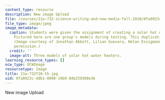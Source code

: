 ```yaml
---
content_type: resource
description: New image Upload
file: /courses/21w-732-science-writing-and-new-media-fall-2010/0fa0923cd8b1009019b984b259308e36_21w-732f10-th.jpg
file_type: image/jpeg
image_metadata:
  caption: Students were given the assignment of creating a solar hot water heater.
    Pictured here are one group's models during testing. This duplication proves reproducibility.
    (Image courtesy of Jonathan Abbott, Lilian Guevara, Nolan Essigmann. Used with
    permission.)
  credit: ''
  image-alt: Three models of solar hot water heaters.
learning_resource_types: []
ocw_type: OCWImage
resourcetype: Image
title: 21w-732f10-th.jpg
uid: 0fa0923c-d8b1-0090-19b9-84b259308e36
---
```

New image Upload

